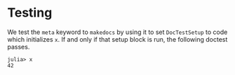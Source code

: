 # Testing

We test the `meta` keyword to `makedocs` by using it to set `DocTestSetup` to
code which initializes `x`. If and only if that setup block is run, the
following doctest passes.

```jldoctest
julia> x
42
```
